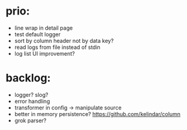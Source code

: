 # prio:

- line wrap in detail page
- test default logger
- sort by column header not by data key?
- read logs from file instead of stdin
- log list UI improvement?

# backlog:

- logger? slog?
- error handling
- transformer in config -> manipulate source
- better in memory persistence? https://github.com/kelindar/column
- grok parser?
